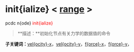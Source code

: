 # init{ialize}  < [range](range/) >
pcdc n{ode} <span style='color: red;'>init{ialize}</span>
> **描述：**初始化节点有关力学的数据值的命令

**子关键词：**[vel{ocity}-x](n{ode}/init{ialize}/vel{ocity}-x/)，[vel{ocity}-y](n{ode}/init{ialize}/vel{ocity}-y/)，[f{orce}-x](n{ode}/init{ialize}/f{orce}-x/)，[f{orce}-y](n{ode}/init{ialize}/f{orce}-y/)，
